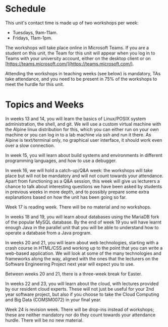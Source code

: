 # Schedule

This unit's contact time is made up of two workshops per week:

  * Tuesdays, 9am-11am.
  * Fridays, 11am-1pm.

The workshops will take place online in Microsoft Teams. If you are a student on this unit, the Team for this unit will appear when you log in to Teams with your university account, either on the desktop client or on [https://teams.microsoft.com/](https://teams.microsoft.com/).

Attending the workshops in teaching weeks (see below) is mandatory, TAs take attendance, and you need to be present in 75% of the workshops to meet the hurdle for this unit.

# Topics and Weeks

In weeks 13 and 14, you will learn the basics of Linux/POSIX system administration, the shell, and git. We will use a custom virtual machine with the Alpine linux distribution for this, which you can either run on your own machine or you can log in to a lab machine via ssh and run it there. As Alpine is text/terminal only, no graphical user interface, it should work even over a slow connection.

In week 15, you will learn about build systems and environments in different programming languages, and how to use a debugger.

In week 16, we will hold a catch-up/Q&A week: the workshops will take place but will not be mandatory and will not count towards your attendance. Apart from functioning as a Q&A session, this week will give us lecturers a chance to talk about interesting questions we have been asked by students in previous weeks in more depth, and to possibly prepare some extra explanations based on how the unit has been going so far.

Week 17 is reading week. There will be no material and no workshops.

In weeks 18 and 19, you will learn about databases using the MariaDB fork of the popular MySQL database. By the end of week 19 you will have learnt enough Java in the parallel unit that you will be able to understand how to operate a database from a Java program.

In weeks 20 and 21, you will learn about web technologies, starting with a crash course in HTML/CSS and working up to the point that you can write a web-based application. We will look at some of the many technologies and frameworks along the way, aligned with the ones that the lecturers on the Software Engineering Project next year will expect you to use.

Between weeks 20 and 21, there is a three-week break for Easter.

In weeks 22 and 23, you will learn about the cloud, with lectures provided by our resident cloud experts. These will not just be useful for your 2nd year software project, but also if you choose to take the Cloud Computing and Big Data (COMSM0072) in your final year.

Week 24 is revision week. There will be drop-ins instead of workshops; these are neither mandatory nor do they count towards your attendance hurdle. There will be no new material.